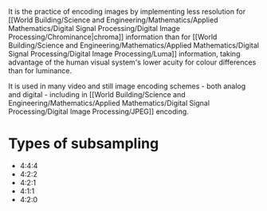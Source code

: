 It is the practice of encoding images by implementing less resolution for [[World Building/Science and Engineering/Mathematics/Applied Mathematics/Digital Signal Processing/Digital Image Processing/Chrominance|chroma]] information than for [[World Building/Science and Engineering/Mathematics/Applied Mathematics/Digital Signal Processing/Digital Image Processing/Luma]] information, taking advantage of the human visual system's lower acuity for colour differences than for luminance.

It is used in many video and still image encoding schemes - both analog and digital - including in [[World Building/Science and Engineering/Mathematics/Applied Mathematics/Digital Signal Processing/Digital Image Processing/JPEG]] encoding.

# Types of subsampling
- 4:4:4
- 4:2:2
- 4:2:1
- 4:1:1
- 4:2:0
